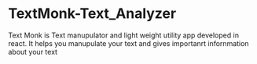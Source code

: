 # TextMonk-Text_Analyzer

Text Monk is Text manupulator and light weight utility app developed in react.
It helps you manupulate your text and gives importanrt infornmation about your text 
